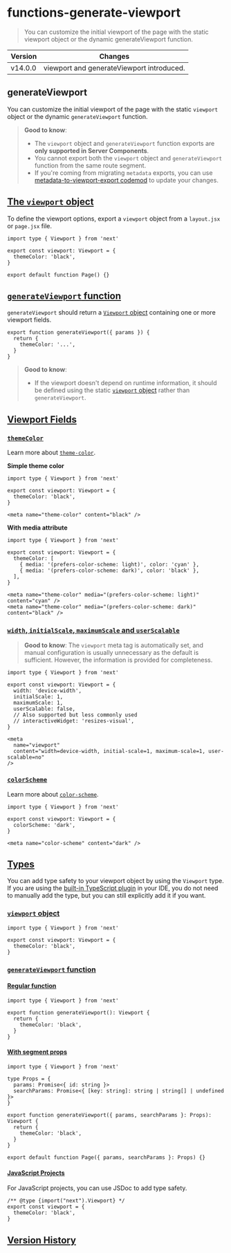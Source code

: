 # functions-generate-viewport

> You can customize the initial viewport of the page with the static viewport object or the dynamic generateViewport function.

| Version | Changes                                   |
| ------- | ----------------------------------------- |
| v14.0.0 | viewport and generateViewport introduced. |

## generateViewport

You can customize the initial viewport of the page with the static `viewport` object or the dynamic `generateViewport` function.

> **Good to know**:
> 
> *   The `viewport` object and `generateViewport` function exports are **only supported in Server Components**.
> *   You cannot export both the `viewport` object and `generateViewport` function from the same route segment.
> *   If you're coming from migrating `metadata` exports, you can use [metadata-to-viewport-export codemod](about:/docs/app/guides/upgrading/codemods#metadata-to-viewport-export) to update your changes.

## [The `viewport` object](#the-viewport-object)

To define the viewport options, export a `viewport` object from a `layout.jsx` or `page.jsx` file.

    import type { Viewport } from 'next'
     
    export const viewport: Viewport = {
      themeColor: 'black',
    }
     
    export default function Page() {}

## [`generateViewport` function](#generateviewport-function)

`generateViewport` should return a [`Viewport` object](#viewport-fields) containing one or more viewport fields.

    export function generateViewport({ params }) {
      return {
        themeColor: '...',
      }
    }

> **Good to know**:
> 
> *   If the viewport doesn't depend on runtime information, it should be defined using the static [`viewport` object](#the-viewport-object) rather than `generateViewport`.

## [Viewport Fields](#viewport-fields)

### [`themeColor`](#themecolor)

Learn more about [`theme-color`](https://developer.mozilla.org/docs/Web/HTML/Element/meta/name/theme-color).

**Simple theme color**

    import type { Viewport } from 'next'
     
    export const viewport: Viewport = {
      themeColor: 'black',
    }

    <meta name="theme-color" content="black" />

**With media attribute**

    import type { Viewport } from 'next'
     
    export const viewport: Viewport = {
      themeColor: [
        { media: '(prefers-color-scheme: light)', color: 'cyan' },
        { media: '(prefers-color-scheme: dark)', color: 'black' },
      ],
    }

    <meta name="theme-color" media="(prefers-color-scheme: light)" content="cyan" />
    <meta name="theme-color" media="(prefers-color-scheme: dark)" content="black" />

### [`width`, `initialScale`, `maximumScale` and `userScalable`](#width-initialscale-maximumscale-and-userscalable)

> **Good to know**: The `viewport` meta tag is automatically set, and manual configuration is usually unnecessary as the default is sufficient. However, the information is provided for completeness.

    import type { Viewport } from 'next'
     
    export const viewport: Viewport = {
      width: 'device-width',
      initialScale: 1,
      maximumScale: 1,
      userScalable: false,
      // Also supported but less commonly used
      // interactiveWidget: 'resizes-visual',
    }

    <meta
      name="viewport"
      content="width=device-width, initial-scale=1, maximum-scale=1, user-scalable=no"
    />

### [`colorScheme`](#colorscheme)

Learn more about [`color-scheme`](https://developer.mozilla.org/en-US/docs/Web/HTML/Element/meta/name#:~:text=color%2Dscheme%3A%20specifies,of%20the%20following%3A).

    import type { Viewport } from 'next'
     
    export const viewport: Viewport = {
      colorScheme: 'dark',
    }

    <meta name="color-scheme" content="dark" />

## [Types](#types)

You can add type safety to your viewport object by using the `Viewport` type. If you are using the [built-in TypeScript plugin](/docs/app/api-reference/config/typescript) in your IDE, you do not need to manually add the type, but you can still explicitly add it if you want.

### [`viewport` object](#viewport-object)

    import type { Viewport } from 'next'
     
    export const viewport: Viewport = {
      themeColor: 'black',
    }

### [`generateViewport` function](#generateviewport-function-1)

#### [Regular function](#regular-function)

    import type { Viewport } from 'next'
     
    export function generateViewport(): Viewport {
      return {
        themeColor: 'black',
      }
    }

#### [With segment props](#with-segment-props)

    import type { Viewport } from 'next'
     
    type Props = {
      params: Promise<{ id: string }>
      searchParams: Promise<{ [key: string]: string | string[] | undefined }>
    }
     
    export function generateViewport({ params, searchParams }: Props): Viewport {
      return {
        themeColor: 'black',
      }
    }
     
    export default function Page({ params, searchParams }: Props) {}

#### [JavaScript Projects](#javascript-projects)

For JavaScript projects, you can use JSDoc to add type safety.

    /** @type {import("next").Viewport} */
    export const viewport = {
      themeColor: 'black',
    }

## [Version History](#version-history)
